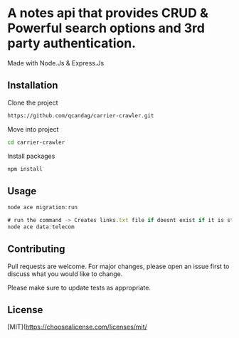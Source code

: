 # A notes api that provides CRUD & Powerful search options and 3rd party authentication.

Made with Node.Js & Express.Js

## Installation

Clone the project

```bash
https://github.com/qcandag/carrier-crawler.git
```

Move into project

```bash
cd carrier-crawler
```

Install packages

```bash
npm install
```

## Usage

```javascript
node ace migration:run

# run the command -> Creates links.txt file if doesnt exist if it is starts crawling
node ace data:telecom

```

## Contributing

Pull requests are welcome. For major changes, please open an issue first
to discuss what you would like to change.

Please make sure to update tests as appropriate.

## License

[MIT](https://choosealicense.com/licenses/mit/